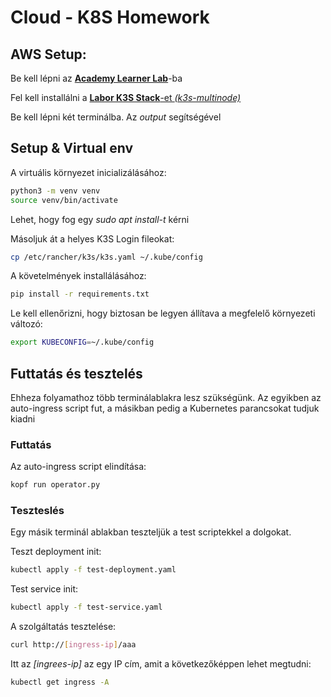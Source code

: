 # Cloud - K8S Homework

## AWS Setup:

Be kell lépni az [**Academy Learner Lab**](https://awsacademy.instructure.com/courses/111116/modules/items/10438056)-ba

Fel kell installálni a [**Labor K3S Stack**-et *(k3s-multinode)*](https://us-east-1.console.aws.amazon.com/cloudformation/home?region=us-east-1#/stacks/create/review?templateURL=https://vitmac12-resources.s3.amazonaws.com/k3s-multinode.template&stackName=k3s-multinode) 

Be kell lépni két terminálba. Az *output* segítségével

## Setup & Virtual env

A virtuális környezet inicializálásához:

```bash
python3 -m venv venv
source venv/bin/activate
```
Lehet, hogy fog egy *sudo apt install-t* kérni

Másoljuk át a helyes K3S Login fileokat:
```bash
cp /etc/rancher/k3s/k3s.yaml ~/.kube/config
```

A követelmények installálásához:

```bash
pip install -r requirements.txt
```

Le kell ellenőrizni, hogy biztosan be legyen állítava a megfelelő környezeti változó:

```bash
export KUBECONFIG=~/.kube/config
```

## Futtatás és tesztelés

Ehheza folyamathoz több terminálablakra lesz szükségünk. Az egyikben az auto-ingress script fut, a másikban pedig a Kubernetes parancsokat tudjuk kiadni

### Futtatás

Az auto-ingress script elindítása:
```bash
kopf run operator.py
```

### Teszteslés

Egy másik terminál ablakban teszteljük a test scriptekkel a dolgokat.

Teszt deployment init:
```bash
kubectl apply -f test-deployment.yaml
```

Test service init:
```bash
kubectl apply -f test-service.yaml
```

A szolgáltatás tesztelése:
```bash
curl http://[ingress-ip]/aaa
```
Itt az *\[ingrees-ip\]* az egy IP cím, amit a következőképpen lehet megtudni:
```bash
kubectl get ingress -A
```








